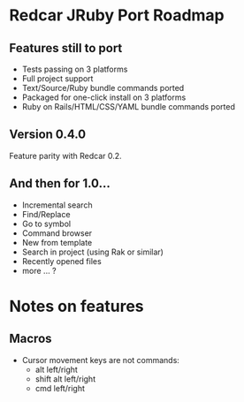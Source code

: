 
Redcar JRuby Port Roadmap
=========================

Features still to port
-----------------------

  * Tests passing on 3 platforms
  * Full project support
  * Text/Source/Ruby bundle commands ported
  * Packaged for one-click install on 3 platforms
  * Ruby on Rails/HTML/CSS/YAML bundle commands ported
  
Version 0.4.0
-------------

Feature parity with Redcar 0.2.

And then for 1.0...
-------------------

  * Incremental search
  * Find/Replace
  * Go to symbol
  * Command browser
  * New from template
  * Search in project (using Rak or similar)
  * Recently opened files
  * more ... ?


Notes on features
=================

Macros
------

 * Cursor movement keys are not commands:
   - alt left/right
   - shift alt left/right
   - cmd left/right
